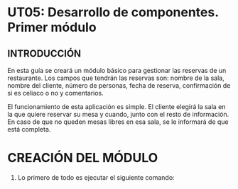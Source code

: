 # UT05: Desarrollo de componentes. Primer módulo

## INTRODUCCIÓN

En esta guía se creará un módulo básico para gestionar las reservas de un restaurante. Los campos que tendrán las reservas son: nombre de la sala, nombre del cliente, número de personas, fecha de reserva, confirmación de si es celiaco o no y comentarios.

El funcionamiento de esta aplicación es simple. El cliente elegirá la sala en la que quiere reservar su mesa y cuando, junto con el resto de información. En caso de que no queden mesas libres en esa sala, se le informará de que está completa.

# CREACIÓN DEL MÓDULO

1. Lo primero de todo es ejecutar el siguiente comando:

``````

